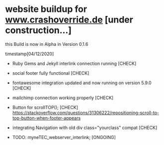 # website buildup for www.crashoverride.de [under construction...]

this Build is now in Alpha in Version 0.1.6

timestamp[04/12/2020]

- Ruby Gems and Jekyll interlink connection running [CHECK]

- social footer fully functional [CHECK]

- fontawesome integration updated and now running on version 5.9.0 [CHECK]

- mailchimp connection working properly [CHECK]

- Button for scrollTOP(); [CHECK]
https://stackoverflow.com/questions/31306222/repositioning-scroll-to-top-button-when-footer-appears

- integrating Navigation with old div class="yourclass" compat [CHECK]

- TODO: myneTEC_webserver_interlink; [ONGOING]


